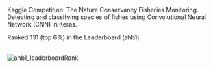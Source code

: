 Kaggle Competition: The Nature Conservancy Fisheries Monitoring.    
Detecting and classifying species of fishes using Convolutional Neural Network (CNN) in Keras. 
&nbsp;

Ranked 131 (top 6%) in the Leaderboard (ahb1).  
&nbsp;

      

![ahb1_leaderboardRank](https://user-images.githubusercontent.com/17172345/173187822-19a806a2-e207-47d3-92eb-14799930902c.jpg)
